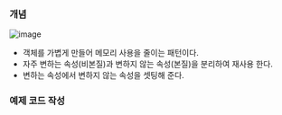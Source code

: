 ### 개념

![image](https://user-images.githubusercontent.com/5865308/199248303-edae9d98-7ef3-48d5-afec-5ab83658809f.png)

* 객체를 가볍게 만들어 메모리 사용을 줄이는 패턴이다.
* 자주 변하는 속성(비본질)과 변하지 않는 속성(본질)을 분리하여 재사용 한다.
* 변하는 속성에서 변하지 않는 속성을 셋팅해 준다.

### 예제 코드 작성
